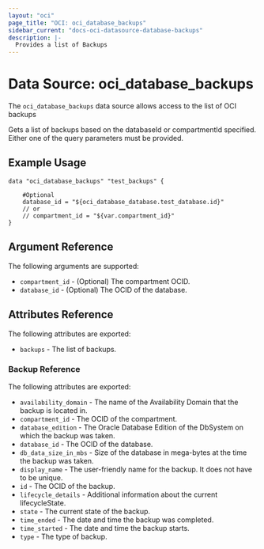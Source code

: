 ```yaml
---
layout: "oci"
page_title: "OCI: oci_database_backups"
sidebar_current: "docs-oci-datasource-database-backups"
description: |-
  Provides a list of Backups
---
```


# Data Source: oci_database_backups
The `oci_database_backups` data source allows access to the list of OCI backups

Gets a list of backups based on the databaseId or compartmentId specified. Either one of the query parameters must be provided.


## Example Usage

```hcl
data "oci_database_backups" "test_backups" {

	#Optional
	database_id = "${oci_database_database.test_database.id}"
	// or
	// compartment_id = "${var.compartment_id}"
}
```

## Argument Reference

The following arguments are supported:

* `compartment_id` - (Optional) The compartment OCID.
* `database_id` - (Optional) The OCID of the database.


## Attributes Reference

The following attributes are exported:

* `backups` - The list of backups.

### Backup Reference

The following attributes are exported:

* `availability_domain` - The name of the Availability Domain that the backup is located in.
* `compartment_id` - The OCID of the compartment.
* `database_edition` - The Oracle Database Edition of the DbSystem on which the backup was taken. 
* `database_id` - The OCID of the database.
* `db_data_size_in_mbs` - Size of the database in mega-bytes at the time the backup was taken. 
* `display_name` - The user-friendly name for the backup. It does not have to be unique.
* `id` - The OCID of the backup.
* `lifecycle_details` - Additional information about the current lifecycleState.
* `state` - The current state of the backup.
* `time_ended` - The date and time the backup was completed.
* `time_started` - The date and time the backup starts.
* `type` - The type of backup.

